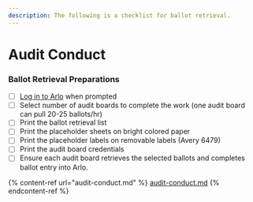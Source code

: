 ```yaml
---
description: The following is a checklist for ballot retrieval.
---
```


# Audit Conduct

### **Ballot Retrieval Preparations**

* [ ] [Log in to Arlo](../logging-into-arlo.md) when prompted
* [ ] Select number of audit boards to complete the work (one audit board can pull 20-25 ballots/hr)
* [ ] Print the ballot retrieval list
* [ ] Print the placeholder sheets on bright colored paper
* [ ] Print the placeholder labels on removable labels (Avery 6479)
* [ ] Print the audit board credentials
* [ ] Ensure each audit board retrieves the selected ballots and completes ballot entry into Arlo.

{% content-ref url="audit-conduct.md" %}
[audit-conduct.md](audit-conduct.md)
{% endcontent-ref %}

